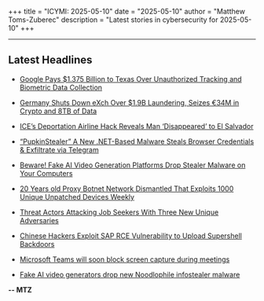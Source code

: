 +++
title = "ICYMI: 2025-05-10"
date = "2025-05-10"
author = "Matthew Toms-Zuberec"
description = "Latest stories in cybersecurity for 2025-05-10"
+++

---------------------------------------------------------------------------
## Latest Headlines
- [Google Pays $1.375 Billion to Texas Over Unauthorized Tracking and Biometric Data Collection](https://thehackernews.com/2025/05/google-pays-1375-billion-to-texas-over.html)

- [Germany Shuts Down eXch Over $1.9B Laundering, Seizes €34M in Crypto and 8TB of Data](https://thehackernews.com/2025/05/germany-shuts-down-exch-over-19b.html)

- [ICE’s Deportation Airline Hack Reveals Man ‘Disappeared’ to El Salvador](https://www.wired.com/story/ices-deportation-airline-hack-reveals-man-disappeared-to-el-salvador/)

- [“PupkinStealer” A New .NET-Based Malware Steals Browser Credentials & Exfiltrate via Telegram](https://cybersecuritynews.com/pupkinstealer-a-new-net-based-malware-steals-browser-credentials-exfiltrate-via-telegram/)

- [Beware! Fake AI Video Generation Platforms Drop Stealer Malware on Your Computers](https://cybersecuritynews.com/beware-fake-ai-video-generation-platforms-drop-stealer-malware-on-your-computers/)

- [20 Years old Proxy Botnet Network Dismantled That Exploits 1000 Unique Unpatched Devices Weekly](https://cybersecuritynews.com/20-years-old-proxy-botnet-network-dismantled/)

- [Threat Actors Attacking Job Seekers With Three New Unique Adversaries](https://cybersecuritynews.com/threat-actors-attacking-job-seekers/)

- [Chinese Hackers Exploit SAP RCE Vulnerability to Upload Supershell Backdoors](https://cybersecuritynews.com/chinese-hackers-exploit-sap-rce-vulnerability/)

- [Microsoft Teams will soon block screen capture during meetings](https://www.bleepingcomputer.com/news/microsoft/microsoft-teams-will-soon-block-screen-capture-during-meetings/)

- [Fake AI video generators drop new Noodlophile infostealer malware](https://www.bleepingcomputer.com/news/security/fake-ai-video-generators-drop-new-noodlophile-infostealer-malware/)

**-- MTZ**